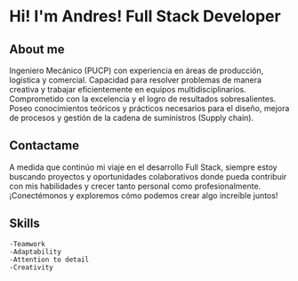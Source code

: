 # Hi! I'm Andres! Full Stack Developer

## About me
Ingeniero Mecánico (PUCP) con experiencia en áreas de producción, logística y comercial. Capacidad para resolver problemas de manera creativa y trabajar eficientemente en equipos multidisciplinarios. Comprometido con la excelencia y el logro de resultados sobresalientes. Poseo conocimientos teóricos y prácticos necesarios para el diseño, mejora de procesos y gestión de la cadena de suministros (Supply chain).

## Contactame 

A medida que continúo mi viaje en el desarrollo Full Stack, siempre estoy buscando proyectos y oportunidades colaborativos donde pueda contribuir con mis habilidades y crecer tanto personal como profesionalmente. ¡Conectémonos y exploremos cómo podemos crear algo increíble juntos!

## Skills
    -Teamwork
    -Adaptability
    -Attention to detail
    -Creativity